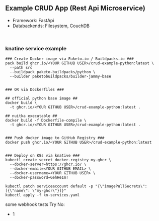 ## Example CRUD App (Rest Api Microservice)
- Framework: FastApi
- Databackends: Filesystem, CouchDB

<br>

### knatine service example
```
### Create Docker image via Paketo.io / Buildpacks.io ###
pack build ghcr.io/<YOUR GITHUB USER>/crud-example-python:latest \
  --path src
  --buildpack paketo-buildpacks/python \
  --builder paketobuildpacks/builder-jammy-base


### OR via Dockerfiles ###

## official python base image ##
docker build \
  -t ghcr.io/<YOUR GITHUB USER>/crud-example-python:latest .  

## nuitka executable ##
docker build -f Dockerfile-compile \
  -t ghcr.io/<YOUR GITHUB USER>/crud-example-python:latest .   


### Push docker image to GitHub Registry ###
docker push ghcr.io/<YOUR GITHUB USER>/crud-example-python:latest


### Deploy on K8s via knative ###
kubectl create secret docker-registry my-ghcr \
  --docker-server=https://ghcr.io/ \
  --docker-email=<YOUR GITHUB EMAIL> \
  --docker-username=<YOUR GITHUB USER> \
  --docker-password=GehHe1m!

kubectl patch serviceaccount default -p "{\"imagePullSecrets\": [{\"name\": \"my-ghcr\"}]}"
kubectl apply -f kn-services.yaml

```

some webhook tests
Try No:
- 1
